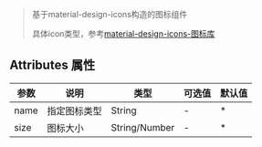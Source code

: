 > 基于material-design-icons构造的图标组件
> 
> 具体icon类型，参考[material-design-icons-图标库](https://material.io/tools/icons/?icon=important_devices&style=baseline)

## Attributes 属性

参数 | 说明 | 类型 | 可选值 | 默认值
--- | --- | --- | --- | ---
name | 指定图标类型 | String | - | *
size | 图标大小 | String/Number | - | *